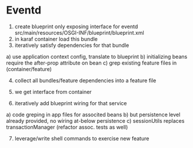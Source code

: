 
# Eventd

1) create blueprint only exposing interface for eventd
   src/main/resources/OSGI-INF/blueprint/blueprint.xml
2) in karaf container load this bundle
3) iteratively satisfy dependencies for that bundle

a) use application context config, translate to blueprint
b) initializing beans require the after-prop attribute on bean
c) grep existing feature files in (container/feature)

4) collect all bundles/feature dependencies into a feature file

5) we get interface from container 
6) iteratively add blueprint wiring for that service

a) code greping in app files for associted beans
b) but persistence level already provided, no wiring at-below persistence
c) sessionUtils replaces transactionManager (refactor assoc. tests as well)

7) leverage/write shell commands to exercise new feature


